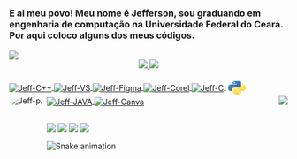 ### E ai meu povo! Meu nome é Jefferson, sou graduando em engenharia de computação na Universidade Federal do Ceará. Por aqui coloco alguns dos meus códigos.
<img align="center" src="https://cdn.discordapp.com/attachments/845342029525680158/930636548486094868/01c46cae-b993-41a6-b090-f1340ee523c2.gif"/>
<div align="center">
  <a href="https://github.com/FranciscoJeff16">
  <img height="150em" src="https://github-readme-stats.vercel.app/api?username=FranciscoJeff16&show_icons=true&theme=github_dark&include_all_commits=true&count_private=true"/>
  <img height="150em" src="https://github-readme-stats.vercel.app/api/top-langs/?username=FranciscoJeff16&layout=compact&langs_count=7&theme=github_dark"/>
</div>
<div style="display: inline_block"><br>
<img align="center" alt="Jeff-C++" height="30" width="40" src="https://cdn.jsdelivr.net/gh/devicons/devicon/icons/cplusplus/cplusplus-original.svg" />
<img align="center" alt="Jeff-VS" height="30" width="40" src="https://cdn.jsdelivr.net/gh/devicons/devicon/icons/vscode/vscode-original.svg" />
<img align="center" alt="Jeff-Figma" height="30" width="40" src="https://cdn.jsdelivr.net/gh/devicons/devicon/icons/figma/figma-original.svg" />
<img align="center" alt="Jeff-Corel" height="30" width="40" src="https://img.icons8.com/fluency/240/000000/coreldraw-2021.png"/>
<img align="center" alt="Jeff-C" height="30" width="40" src="https://cdn.jsdelivr.net/gh/devicons/devicon/icons/c/c-original.svg" />
<img align="center" alt="Jeff-Python" height="30" width="40" src="https://raw.githubusercontent.com/devicons/devicon/master/icons/python/python-original.svg">
<img align="center" alt="Jeff-JAVA" height="30" width="40" src="https://cdn.jsdelivr.net/gh/devicons/devicon/icons/java/java-original.svg" />
<img align="center" alt="Jeff-Canva" height="30" width="40" src="https://cdn.jsdelivr.net/gh/devicons/devicon/icons/canva/canva-original.svg" />
<img align="left" alt="Jeff-pic" height="150" style="border-radius:50px;" src="https://media.discordapp.net/attachments/845342029525680158/930607032443216002/1619235336027.jpg?width=388&height=460">
<img align="right" src="https://cdn.discordapp.com/attachments/845342029525680158/930639324112912484/7011d6ea4eb738ac971880d6d29adc62_w200.gif"/>
</div>
  
  ##
  
  <div> 
  <a href="https://www.instagram.com/jeff.hyuu1610/" target="_blank"><img src="https://img.shields.io/badge/-Instagram-%23E4405F?style=for-the-badge&logo=instagram&logoColor=white" target="_blank"></a>
 <a href="https://discord.gg/wagxzStdcR" target="_blank"><img src="https://img.shields.io/badge/Discord-7289DA?style=for-the-badge&logo=discord&logoColor=white" target="_blank"></a> 
  <a href = "mailto:franciscojefferson1610@gmail.com"><img src="https://img.shields.io/badge/-Gmail-%23333?style=for-the-badge&logo=gmail&logoColor=white" target="_blank"></a>
  <a href="https://www.linkedin.com/in/francisco-jerferson-m-024a75b0/" target="_blank"><img src="https://img.shields.io/badge/-LinkedIn-%230077B5?style=for-the-badge&logo=linkedin&logoColor=white" target="_blank"></a> 

  </div>
  
  ![Snake animation](https://github.com/FranciscoJeff16/FranciscoJeff16/blob/output/github-contribution-grid-snake.svg)
<!--
**FranciscoJeff16/FranciscoJeff16** is a ✨ _special_ ✨ repository because its `README.md` (this file) appears on your GitHub profile.

Here are some ideas to get you started:

- 🔭 I’m currently working on ...
- 🌱 I’m currently learning ...
- 👯 I’m looking to collaborate on ...
- 🤔 I’m looking for help with ...
- 💬 Ask me about ...
- 📫 How to reach me: ...
- 😄 Pronouns: ...
- ⚡ Fun fact: ...
-->
